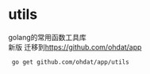 # utils
golang的常用函数工具库  
新版 迁移到<https://github.com/ohdat/app>
```
 go get github.com/ohdat/app/utils
```
